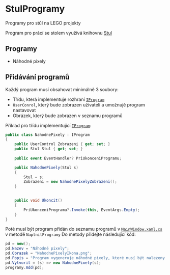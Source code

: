 # StulProgramy
Programy pro stůl na LEGO projekty

Program pro prácí se stolem využívá knihovnu [Stul](https://github.com/lachim005/Stul)
## Programy
- Náhodné pixely

## Přidávání programů
Každý program musí obsahovat minimálně 3 soubory:
- Třídu, která implementuje rozhraní [```IProgram```](StulProgramy/IProgram.cs)
- ```UserConrol```, který bude zobrazen uživateli a umožnujě program nastavovat
- Obrázek, který bude zobrazen v seznamu programů

Příklad pro třídu implementující [```IProgram```](StulProgramy/IProgram.cs):
```csharp
public class NahodnePixely : IProgram
{
    public UserControl Zobrazeni { get; set; }
    public Stul Stul { get; set; }
    
    public event EventHandler? PriUkonceniProgramu;

    public NahodnePixely(Stul s)
    {
        Stul = s;
        Zobrazeni = new NahodnePixelyZobrazeni();
    }
    

    public void Ukoncit()
    {
        PriUkonceniProgramu?.Invoke(this, EventArgs.Empty);
    }
}
```
Poté musí být program přidán do seznamu programů v [```MainWindow.xaml.cs```](StulProgramy/MainWindow.xaml.cs) v metodě ```NaplnitProgramy```
Do metody přidejte následující kód:
```csharp
pd = new();
pd.Nazev = "Náhodné pixely";
pd.Obrazek = "NahodnePixelyIkona.png";
pd.Popis = "Program vygeneruje náhodné pixely, které musí být nalezeny a označeny magnetem";
pd.Vytvorit = (s) => new NahodnePixely(s);
programy.Add(pd);
```
